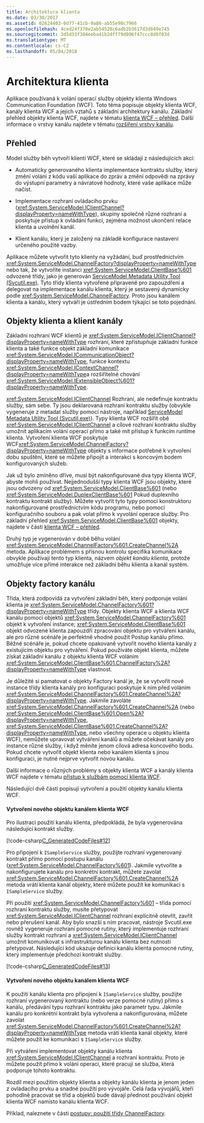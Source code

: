 ```yaml
---
title: Architektura klienta
ms.date: 03/30/2017
ms.assetid: 02624403-0d77-41cb-9a86-ab55e98c7966
ms.openlocfilehash: 4ced24f370e2ab54528c6adb2b3617d3d849e745
ms.sourcegitcommit: 3d5d33f384eeba41b2dff79d096f47ccc8d8f03d
ms.translationtype: MT
ms.contentlocale: cs-CZ
ms.lasthandoff: 05/04/2018
---
```

# <a name="client-architecture"></a>Architektura klienta
Aplikace používaná k volání operací služby objekty klienta Windows Communication Foundation (WCF). Toto téma popisuje objekty klienta WCF, kanály klienta WCF a jejich vztahů s základní architektury kanálu. Základní přehled objekty klienta WCF, najdete v tématu [klienta WCF – přehled](../../../../docs/framework/wcf/wcf-client-overview.md). Další informace o vrstvy kanálu najdete v tématu [rozšíření vrstvy kanálu](../../../../docs/framework/wcf/extending/extending-the-channel-layer.md).  
  
## <a name="overview"></a>Přehled  
 Model služby běh vytvoří klienti WCF, které se skládají z následujících akcí:  
  
-   Automaticky generovaného klienta implementace kontraktu služby, který změní volání z kódu vaší aplikace do zpráv a změní odpovědi na zprávy do výstupní parametry a návratové hodnoty, které vaše aplikace může načíst.  
  
-   Implementace rozhraní ovládacího prvku (<xref:System.ServiceModel.IClientChannel?displayProperty=nameWithType>), skupiny společně různé rozhraní a poskytuje přístup k ovládání funkcí, zejména možnost ukončení relace klienta a uvolnění kanál.  
  
-   Klient kanálu, který je založený na základě konfigurace nastavení určeného použité vazby.  
  
 Aplikace můžete vytvořit tyto klienty na vyžádání, buď prostřednictvím <xref:System.ServiceModel.ChannelFactory?displayProperty=nameWithType> nebo tak, že vytvoříte instanci <xref:System.ServiceModel.ClientBase%601> odvozené třídy, jako je generován [ServiceModel Metadata Utility Tool (Svcutil.exe)](../../../../docs/framework/wcf/servicemodel-metadata-utility-tool-svcutil-exe.md). Tyto třídy klienta vytvořené připravené pro zapouzdření a delegovat na implementace kanálu klienta, který je sestavený dynamicky podle <xref:System.ServiceModel.ChannelFactory>. Proto jsou kanálem klienta a kanálu, který vytváří je ústředním bodem týkající se toto pojednání.  
  
## <a name="client-objects-and-client-channels"></a>Objekty klienta a klient kanály  
 Základní rozhraní WCF klientů je <xref:System.ServiceModel.IClientChannel?displayProperty=nameWithType> rozhraní, které zpřístupňuje základní funkce klienta a také funkce objekt základní komunikace <xref:System.ServiceModel.ICommunicationObject?displayProperty=nameWithType>, funkce kontextu <xref:System.ServiceModel.IContextChannel?displayProperty=nameWithType>a rozšiřitelné chování <xref:System.ServiceModel.IExtensibleObject%601?displayProperty=nameWithType>.  
  
 <xref:System.ServiceModel.IClientChannel> Rozhraní, ale nedefinuje kontraktu služby, sám sebe. Ty jsou deklarovaná rozhraní kontraktu služby (obvykle vygeneruje z metadat služby pomocí nástroje, například [ServiceModel Metadata Utility Tool (Svcutil.exe)](../../../../docs/framework/wcf/servicemodel-metadata-utility-tool-svcutil-exe.md)). Typy klienta WCF rozšířit obě <xref:System.ServiceModel.IClientChannel> a cílové rozhraní kontraktu služby umožnit aplikacím volání operací přímo a také mít přístup k funkcím runtime klienta. Vytvoření klienta WCF poskytuje WCF<xref:System.ServiceModel.ChannelFactory?displayProperty=nameWithType> objekty s informace potřebné k vytvoření dobu spuštění, které se můžete připojit a interakci s koncovým bodem konfigurovaných služeb.  
  
 Jak už bylo zmíněno dříve, musí být nakonfigurované dva typy klienta WCF, abyste mohli používat. Nejjednodušší typy klienta WCF jsou objekty, které jsou odvozeny od <xref:System.ServiceModel.ClientBase%601> (nebo <xref:System.ServiceModel.DuplexClientBase%601> Pokud duplexního kontraktu kontrakt služby). Můžete vytvořit tyto typy pomocí konstruktoru nakonfigurované prostřednictvím kódu programu, nebo pomocí konfiguračního souboru a pak volat přímo k vyvolání operace služby. Pro základní přehled <xref:System.ServiceModel.ClientBase%601> objekty, najdete v části [klienta WCF – přehled](../../../../docs/framework/wcf/wcf-client-overview.md).  
  
 Druhý typ je vygenerován v době běhu volání <xref:System.ServiceModel.ChannelFactory%601.CreateChannel%2A> metoda. Aplikace problémem s přísnou kontrolu specifika komunikace obvykle používají tento typ klienta, názvem *objekt kanálu klienta*, protože umožňuje více přímé interakce než základní běhu klienta a kanál systém.  
  
## <a name="channel-factories"></a>Objekty factory kanálu  
 Třída, která zodpovídá za vytvoření základní běh, který podporuje volání klienta je <xref:System.ServiceModel.ChannelFactory%601?displayProperty=nameWithType> třídy. Objekty klienta WCF a klienta WCF kanálu pomocí objektů <xref:System.ServiceModel.ChannelFactory%601> objekt k vytvoření instance; <xref:System.ServiceModel.ClientBase%601> objekt odvozené klienta zapouzdří zpracování objektu pro vytváření kanálu, ale pro různé scénáře je perfektně vhodné použít Postup kanálu přímo. Běžné scénáře je, pokud chcete opakovaně vytvořit nového klienta kanály z existujícím objektu pro vytváření. Pokud používáte objekt klienta, můžete získat základní kanálu z objektu klienta WCF voláním <xref:System.ServiceModel.ClientBase%601.ChannelFactory%2A?displayProperty=nameWithType> vlastnost.  
  
 Je důležité si pamatovat o objekty Factory kanál je, že se vytvořit nové instance třídy klienta kanály pro konfiguraci poskytuje k nim před voláním <xref:System.ServiceModel.ChannelFactory%601.CreateChannel%2A?displayProperty=nameWithType>. Jakmile zavoláte <xref:System.ServiceModel.ChannelFactory%601.CreateChannel%2A> (nebo <xref:System.ServiceModel.ClientBase%601.Open%2A?displayProperty=nameWithType>, <xref:System.ServiceModel.ClientBase%601.CreateChannel%2A?displayProperty=nameWithType>, nebo všechny operace u objektu klienta WCF), nemůžete upravovat vytváření kanálů a můžete očekávat kanály pro instance různé služby, i když měníte jenom cílová adresa koncového bodu. Pokud chcete vytvořit objekt klienta nebo kanálem klienta s jinou konfiguraci, je nutné nejprve vytvořit novou kanálu.  
  
 Další informace o různých problémy s objekty klienta WCF a kanály klienta WCF najdete v tématu [přístup k službám pomocí klienta WCF](../../../../docs/framework/wcf/feature-details/accessing-services-using-a-client.md).  
  
 Následující dvě části popisují vytvoření a použití objekty kanálu klienta WCF.  
  
#### <a name="creating-a-new-wcf-client-channel-object"></a>Vytvoření nového objektu kanálem klienta WCF  
 Pro ilustraci použití kanálu klienta, předpokládá, že byla vygenerována následující kontrakt služby.  
  
 [!code-csharp[C_GeneratedCodeFiles#12](../../../../samples/snippets/csharp/VS_Snippets_CFX/c_generatedcodefiles/cs/proxycode.cs#12)]  
  
 Pro připojení k `ISampleService` služby, použijte rozhraní vygenerovaný kontrakt přímo pomocí postupu kanálu (<xref:System.ServiceModel.ChannelFactory%601>). Jakmile vytvoříte a nakonfigurujete kanálu pro konkrétní kontrakt, můžete zavolat <xref:System.ServiceModel.ChannelFactory%601.CreateChannel%2A> metoda vrátí klienta kanál objekty, které můžete použít ke komunikaci s `ISampleService` služby.  
  
 Při použití <xref:System.ServiceModel.ChannelFactory%601> – třída pomocí rozhraní kontraktu služby, musíte přetypovat <xref:System.ServiceModel.IClientChannel> rozhraní explicitně otevřít, zavřít nebo přerušení kanál. Aby bylo snazší s ním pracovat, nástroje Svcutil.exe rovněž vygeneruje rozhraní pomocné rutiny, který implementuje rozhraní služby kontrakt rozhraní a <xref:System.ServiceModel.IClientChannel> umožnit komunikovat s infrastrukturou kanálu klienta bez nutnosti přetypovat. Následující kód ukazuje definici kanálu klienta pomocné rutiny, který implementuje předchozí kontrakt služby.  
  
 [!code-csharp[C_GeneratedCodeFiles#13](../../../../samples/snippets/csharp/VS_Snippets_CFX/c_generatedcodefiles/cs/proxycode.cs#13)]  
  
#### <a name="creating-a-new-wcf-client-channel-object"></a>Vytvoření nového objektu kanálem klienta WCF  
 K použití kanálu klienta pro připojení k `ISampleService` služby, použijte rozhraní vygenerovaný kontraktu (nebo verze pomocné rutiny) přímo s kanálu, předávání typu rozhraní kontraktu jako parametr typu. Jakmile kanálu pro konkrétní kontrakt byla vytvořena a nakonfigurována, můžete zavolat <xref:System.ServiceModel.ChannelFactory%601.CreateChannel%2A?displayProperty=nameWithType> metoda vrátí klienta kanál objekty, které můžete použít ke komunikaci s `ISampleService` služby.  
  
 Při vytváření implementovat objekty kanálu klienta <xref:System.ServiceModel.IClientChannel> a rozhraní kontraktu. Proto je můžete použít přímo k volání operací, které pracují se služba, která podporuje tohoto kontraktu.  
  
 Rozdíl mezi použitím objekty klienta a objekty kanálu klienta je jenom jeden z ovládacího prvku a snadné použití pro vývojáře. Celá řada vývojářů, kteří pohodlně pracovat se tříd a objektů bude dávají přednost používání objekt klienta WCF namísto kanálu klienta WCF.  
  
 Příklad, naleznete v části [postupy: použití třídy ChannelFactory](../../../../docs/framework/wcf/feature-details/how-to-use-the-channelfactory.md).
